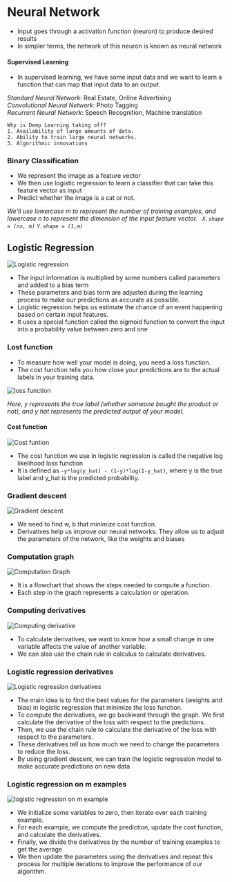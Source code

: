 # Neural Network

- Input goes through a activation function (neuron) to produce desired results
- In simpler terms, the network of this neuron is known as neural network

#### Supervised Learning

- In supervised learning, we have some input data and we want to learn a function that can map that input data to an output.

_Standard Neural Network_: Real Estate, Online Advertising \
_Convolutional Neural Network_: Photo Tagging \
_Recurrent Neural Network_: Speech Recognition, Machine translation

    Why is Deep Learning taking off?
    1. Availability of large amounts of data.
    2. Ability to train large neural networks.
    3. Algorithmic innovations

### Binary Classification

- We represent the image as a feature vector
- We then use logistic regression to learn a classifier that can take this feature vector as input
- Predict whether the image is a cat or not.

_We'll use lowercase m to represent the number of training examples, and lowercase n to represent the dimension of the input feature vector.
` X.shape = (nx, m)` `Y.shape = (1,m)`_

## Logistic Regression

![Logistic regression](https://github.com/user-attachments/assets/f2438f7f-db07-43c7-b008-405e082e0087)

- The input information is multiplied by some numbers called parameters and added to a bias term
- These parameters and bias term are adjusted during the learning process to make our predictions as accurate as possible.
- Logistic regression helps us estimate the chance of an event happening based on certain input features.
- It uses a special function called the sigmoid function to convert the input into a probability value between zero and one

### Lost function

- To measure how well your model is doing, you need a loss function.
- The cost function tells you how close your predictions are to the actual labels in your training data.

![loss function](https://github.com/user-attachments/assets/097f8170-067a-47ba-80ca-74ceb9f37617)

_Here, y represents the true label (whether someone bought the product or not), and y hat represents the predicted output of your model._

#### Cost function

![Cost funtion](https://github.com/user-attachments/assets/3989260e-d68d-4bf7-b8d3-67597242413b)

- The cost function we use in logistic regression is called the negative log likelihood loss function
- It is defined as `-y*log(y_hat) - (1-y)*log(1-y_hat)`, where y is the true label and y_hat is the predicted probability.

### Gradient descent

![Gradient descent](https://github.com/user-attachments/assets/3085afa6-623d-4be6-b47d-80be0fbbd4ea)

- We need to find w, b that minimize cost function.
- Derivatives help us improve our neural networks. They allow us to adjust the parameters of the network, like the weights and biases

### Computation graph

![Computation Graph](https://github.com/user-attachments/assets/c1d5556a-0b40-430c-9b15-c99076a66dc2)

- It is a flowchart that shows the steps needed to compute a function.
- Each step in the graph represents a calculation or operation.

### Computing derivatives

![Computing derivative](https://github.com/user-attachments/assets/e42ef555-309d-4dc7-9182-208b858d8e3c)

- To calculate derivatives, we want to know how a small change in one variable affects the value of another variable.
- We can also use the chain rule in calculus to calculate derivatives.

### Logistic regression derivatives

![Logistic regression derivatives](https://github.com/user-attachments/assets/f8cb4022-8edf-42dd-afeb-e780d33c19e2)

- The main idea is to find the best values for the parameters (weights and bias) in logistic regression that minimize the loss function.
- To compute the derivatives, we go backward through the graph. We first calculate the derivative of the loss with respect to the predictions.
- Then, we use the chain rule to calculate the derivative of the loss with respect to the parameters.
- These derivatives tell us how much we need to change the parameters to reduce the loss.
- By using gradient descent, we can train the logistic regression model to make accurate predictions on new data

### Logistic regression on m examples

![logistic regression on m example](https://github.com/user-attachments/assets/f6a7cd4f-f1f0-4d3c-b8a9-b49a595d1c80)

- We initialize some variables to zero, then iterate over each training example.
- For each example, we compute the prediction, update the cost function, and calculate the derivatives.
- Finally, we divide the derivatives by the number of training examples to get the average
- We then update the parameters using the derivatives and repeat this process for multiple iterations to improve the performance of our algorithm.
